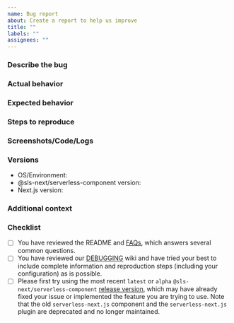 ```yaml
---
name: Bug report
about: Create a report to help us improve
title: ""
labels: ""
assignees: ""
---
```


<!-- Thank you for submitting a bug report! Please use the below template to help structure your report. Try to fill out as many details as you can, as Next.js configuration can differ a lot. -->

### Describe the bug
<!-- A clear and concise description of what the bug is. -->

### Actual behavior
<!-- A clear and concise description of what actually happened. -->

### Expected behavior
<!-- A clear and concise description of what you expected to happen. -->

### Steps to reproduce
<!-- Add steps to reproduce the actual behavior. Please try to fill this as specific as possible, it will help us diagnose the issue faster. If you have a GH repo to share a minimal reproduction, that's even better :) -->

### Screenshots/Code/Logs
<!-- If applicable, add screenshots or a minimal repro (e.g code or configuration snippet or repository) to help explain your problem. If you have a runtime issue from Lambda/CloudFront, please check CloudWatch logs (note that Lambda@Edge logs are in a region closest to where you access CloudFront - NOT necessarily in `us-east-1` where the original Lambda is created) and post any logs or stacktraces if possible. See here for how to check logs: https://docs.aws.amazon.com/AmazonCloudFront/latest/DeveloperGuide/lambda-edge-testing-debugging.html#lambda-edge-identifying-function-errors. If you have a build or deploy issue, please run with serverless --debug and post the logs. Please also post your serverless.yml. -->

### Versions
<!-- Please add your OS and @sls-next/serverless-component and Next.js versions below. Note that only the last sub-versions within the last two major version of Next.js are officially tested and supported. -->

- OS/Environment:
- @sls-next/serverless-component version:
- Next.js version:

### Additional context
<!-- Add any other context about the problem here. -->

### Checklist
<!-- Please review the following checklist before submitting the issue. -->

- [ ] You have reviewed the README and [FAQs](https://github.com/serverless-nextjs/serverless-next.js#faq), which answers several common questions.
- [ ] You have reviewed our [DEBUGGING](https://github.com/serverless-nextjs/serverless-next.js/wiki/Debugging-Issues) wiki and have tried your best to include complete information and reproduction steps (including your configuration) as is possible.
- [ ] Please first try using the most recent `latest` or `alpha` `@sls-next/serverless-component` [release version](https://github.com/serverless-nextjs/serverless-next.js/releases), which may have already fixed your issue or implemented the feature you are trying to use. Note that the old `serverless-next.js` component and the `serverless-next.js` plugin are deprecated and no longer maintained.
